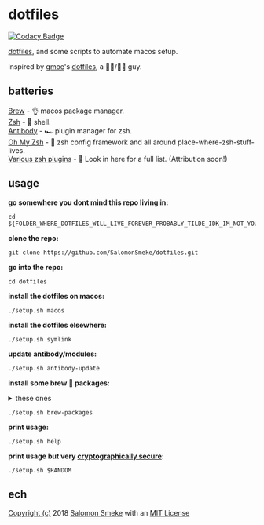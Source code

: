 # dotfiles

[![Codacy Badge](https://api.codacy.com/project/badge/Grade/f0ffa83475c64736a9c9eb7ab420233e)](https://www.codacy.com/app/ssmeke/dotfiles?utm_source=github.com&amp;utm_medium=referral&amp;utm_content=SalomonSmeke/dotfiles&amp;utm_campaign=Badge_Grade)

[dotfiles](https://askubuntu.com/questions/94780/what-are-dot-files), and some scripts to automate macos setup.

inspired by [gmoe](https://github.com/gmoe)'s [dotfiles](https://github.com/gmoe/dotfiles), a 🍯🐝/🍯🐝 guy.

## batteries

[Brew](https://brew.sh) - 👌 macos package manager.  
[Zsh](http://www.zsh.org) - 💪 shell.  
[Antibody](https://getantibody.github.io) - 🏎️ plugin manager for zsh.  
[Oh My Zsh](https://ohmyz.sh) - 🙏 zsh config framework and all around place-where-zsh-stuff-lives.  
[Various zsh plugins](https://github.com/SalomonSmeke/dotfiles/blob/master/.zsh_antibody_plugins.txt) - 📖 Look in here for a full list. (Attribution soon!)

## usage

**go somewhere you dont mind this repo living in:**  
```shell
cd ${FOLDER_WHERE_DOTFILES_WILL_LIVE_FOREVER_PROBABLY_TILDE_IDK_IM_NOT_YOUR_BOSS}
```  

**clone the repo:**  
```shell
git clone https://github.com/SalomonSmeke/dotfiles.git
```

**go into the repo:**  
```shell
cd dotfiles
```  

**install the dotfiles on macos:**  
```shell
./setup.sh macos
```  

**install the dotfiles elsewhere:**  
```shell
./setup.sh symlink
```

**update antibody/modules:**  
```shell
./setup.sh antibody-update
```  

**install some brew 🍺 packages:**
<details>
  <summary>these ones</summary>

  ## Tap:
  [ack](https://github.com/beyondgrep/ack3) - 🧞 Excellent and human search tool.  
  [bat](https://github.com/sharkdp/bat) - 🦇 Who knew you needed a "better `cat`"?  
  [exa](https://github.com/ogham/exa) - 🤖 Same, but for `ls`.  
  [htop](https://github.com/hishamhm/htop) - 📊 Same, but for `top`.  
  [python](https://github.com/python/cpython) - 🐍 A programming/scripting language that ships with everything, but we want a newer version.  
  [sl](https://github.com/mtoyoda/sl) - 🚂 ls(1) backwards don't do it.  
  [tmux](https://github.com/tmux/tmux) - 🎛️ Screen, but better. Look [here for a cheatsheet](http://tmuxcheatsheet.com).  
  [vim](https://www.vim.org) - 👩‍🏫 Text editor of the past and future. [Hey nice another cheatsheet](https://vim.rtorr.com).  
  [asciinema](https://asciinema.org) - 📷 Record your shell and share it! [Get started with this, a guide](https://asciinema.org/docs/how-it-works).  
  [nvm](https://github.com/nvm-sh/nvm) - 🗂️ Manage node versions like a sane person.  
  [tree](http://mama.indstate.edu/users/ice/tree/) - 🌳 ~Look like a l33t hacker~ Print out a directory's structure.  

  ## Cask:
  [atom](https://github.com/atom) - ⚛️ Speedy, hackable, super well maintained text editor. Like [VSCode](https://github.com/microsoft/vscode) but not ugly and with [tree-sitter](https://github.com/tree-sitter/tree-sitter) (just messing with you).  
  [disk-inventory-x](http://www.derlien.com) - 💽 Neat viz tool that shows you where your storage space went.  
  [firefox](https://www.mozilla.org/en-US/firefox/) - 🦊 The fastest browser that isn't data mining you (yet).  
  [image-optim](https://imageoptim.com/mac) - 🖼️ I think they put it best: "ImageOptim makes images load faster".  
  [onyx](https://www.titanium-software.fr/en/onyx.html) - ⛏️ MacOS toolkit.  
  [vlc](https://www.videolan.org/vlc/index.html) - 📺 Masterful media player (Remember the `codec` days? lol).  

</details>

```shell
./setup.sh brew-packages
```

**print usage:**  
```shell
./setup.sh help
```

**print usage but very [cryptographically secure](https://www.youtube.com/watch?v=KEkrWRHCDQU):**  
```shell
./setup.sh $RANDOM
```  

## ech

[Copyright (c)](https://github.com/SalomonSmeke/dotfiles/blob/master/LICENSE) 2018 [Salomon Smeke](https://ssmeke.io) with an [MIT License](https://github.com/SalomonSmeke/dotfiles/blob/master/LICENSE)
